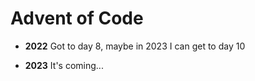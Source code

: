 # Advent of Code
- **2022**
  Got to day 8, maybe in 2023 I can get to day 10

- **2023**
  It's coming...
